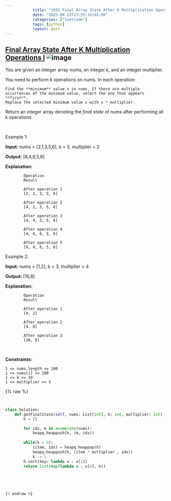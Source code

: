 ```yaml
---
            title: "3555 Final Array State After K Multiplication Operations I"
            date: "2025-08-23T13:55:32+02:00"
            categories: ["leetcode"]
            tags: [python]
            layout: post
---
```

            
## [Final Array State After K Multiplication Operations I](https://leetcode.com/problems/final-array-state-after-k-multiplication-operations-i) ![image](https://img.shields.io/badge/Difficulty-Easy-brightgreen)

You are given an integer array nums, an integer k, and an integer multiplier.

You need to perform k operations on nums. In each operation:

	Find the **minimum** value x in nums. If there are multiple occurrences of the minimum value, select the one that appears **first**.
	Replace the selected minimum value x with x * multiplier.

Return an integer array denoting the *final state* of nums after performing all k operations.

 

Example 1:

**Input:** nums = [2,1,3,5,6], k = 5, multiplier = 2

**Output:** [8,4,6,5,6]

**Explanation:**

			Operation
			Result

			After operation 1
			[2, 2, 3, 5, 6]

			After operation 2
			[4, 2, 3, 5, 6]

			After operation 3
			[4, 4, 3, 5, 6]

			After operation 4
			[4, 4, 6, 5, 6]

			After operation 5
			[8, 4, 6, 5, 6]

Example 2:

**Input:** nums = [1,2], k = 3, multiplier = 4

**Output:** [16,8]

**Explanation:**

			Operation
			Result

			After operation 1
			[4, 2]

			After operation 2
			[4, 8]

			After operation 3
			[16, 8]

 

**Constraints:**

	1 <= nums.length <= 100
	1 <= nums[i] <= 100
	1 <= k <= 10
	1 <= multiplier <= 5

{% raw %}


```python


class Solution:
    def getFinalState(self, nums: List[int], k: int, multiplier: int) -> List[int]:
        h = []

        for idx, m in enumerate(nums):
            heapq.heappush(h, (m, idx))
        
        while(k > 0):
            (item, idx) = heapq.heappop(h)
            heapq.heappush(h, (item * multiplier , idx))
            k -= 1
        h.sort(key= lambda x : x[1])
        return list(map(lambda x : x[0], h))
        

        


{% endraw %}
```
